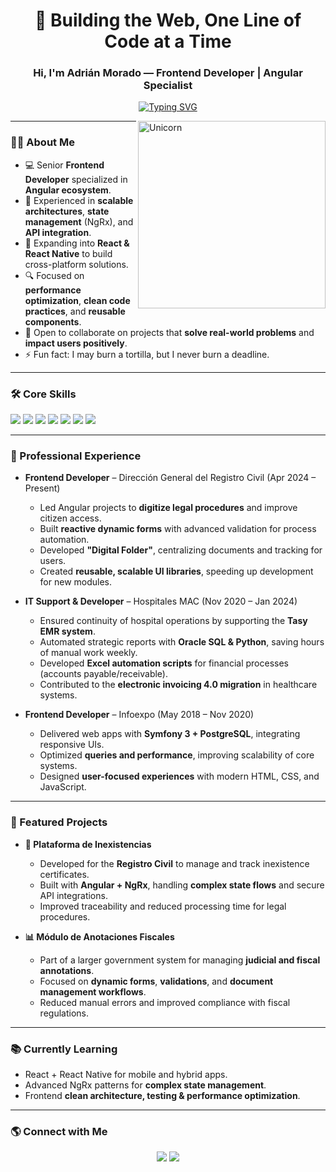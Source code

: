 <h1 align="center">🚀 Building the Web, One Line of Code at a Time</h1>
<h3 align="center">Hi, I'm Adrián Morado — Frontend Developer | Angular Specialist</h3>

<p align="center">
  <a href="https://github.com/DenverCoder1/readme-typing-svg">
    <img src="https://readme-typing-svg.herokuapp.com?font=Fira+Code&weight=600&pause=1000&color=32CD32&center=true&vCenter=true&width=600&lines=Senior+Frontend+Developer;Angular+Specialist;NgRx+%26+RxJS+Advocate;Building+Scalable+Apps+with+Firebase;Exploring+React+%26+React+Native;Passionate+about+Clean+Architecture" alt="Typing SVG" />
  </a>
</p>

<img align="right" width=300px alt="Unicorn" src="https://c.tenor.com/GN73MKBawZYAAAAi/busy-cute.gif" />

---

### 👨‍💻 About Me
- 💻 Senior **Frontend Developer** specialized in **Angular ecosystem**.  
- 🚀 Experienced in **scalable architectures**, **state management** (NgRx), and **API integration**.  
- 🌱 Expanding into **React & React Native** to build cross-platform solutions.  
- 🔍 Focused on **performance optimization**, **clean code practices**, and **reusable components**.  
- 🤝 Open to collaborate on projects that **solve real-world problems** and **impact users positively**.  
- ⚡ Fun fact: I may burn a tortilla, but I never burn a deadline.  

---

### 🛠️ Core Skills
<p>
  <img src="https://img.shields.io/badge/Angular-DD0031?style=for-the-badge&logo=angular&logoColor=white"/>
  <img src="https://img.shields.io/badge/RxJS-B7178C?style=for-the-badge&logo=reactivex&logoColor=white"/>
  <img src="https://img.shields.io/badge/NgRx-BA2BD2?style=for-the-badge&logo=ngrx&logoColor=white"/>
  <img src="https://img.shields.io/badge/TypeScript-3178C6?style=for-the-badge&logo=typescript&logoColor=white"/>
  <img src="https://img.shields.io/badge/JavaScript-F7E017?style=for-the-badge&logo=javascript&logoColor=black"/>
  <img src="https://img.shields.io/badge/TailwindCSS-38B2AC?style=for-the-badge&logo=tailwind-css&logoColor=white"/>
  <img src="https://img.shields.io/badge/Firebase-FFCA28?style=for-the-badge&logo=firebase&logoColor=black"/>
</p>

---

### 💼 Professional Experience

- **Frontend Developer** – Dirección General del Registro Civil (Apr 2024 – Present)  
  - Led Angular projects to **digitize legal procedures** and improve citizen access.  
  - Built **reactive dynamic forms** with advanced validation for process automation.  
  - Developed **"Digital Folder"**, centralizing documents and tracking for users.  
  - Created **reusable, scalable UI libraries**, speeding up development for new modules.  

- **IT Support & Developer** – Hospitales MAC (Nov 2020 – Jan 2024)  
  - Ensured continuity of hospital operations by supporting the **Tasy EMR system**.  
  - Automated strategic reports with **Oracle SQL & Python**, saving hours of manual work weekly.  
  - Developed **Excel automation scripts** for financial processes (accounts payable/receivable).  
  - Contributed to the **electronic invoicing 4.0 migration** in healthcare systems.  

- **Frontend Developer** – Infoexpo (May 2018 – Nov 2020)  
  - Delivered web apps with **Symfony 3 + PostgreSQL**, integrating responsive UIs.  
  - Optimized **queries and performance**, improving scalability of core systems.  
  - Designed **user-focused experiences** with modern HTML, CSS, and JavaScript.  

---

### 🌟 Featured Projects

- **📑 Plataforma de Inexistencias**  
  - Developed for the **Registro Civil** to manage and track inexistence certificates.  
  - Built with **Angular + NgRx**, handling **complex state flows** and secure API integrations.  
  - Improved traceability and reduced processing time for legal procedures.  

- **📊 Módulo de Anotaciones Fiscales**  
  - Part of a larger government system for managing **judicial and fiscal annotations**.  
  - Focused on **dynamic forms**, **validations**, and **document management workflows**.  
  - Reduced manual errors and improved compliance with fiscal regulations.  

---

### 📚 Currently Learning
- React + React Native for mobile and hybrid apps.  
- Advanced NgRx patterns for **complex state management**.  
- Frontend **clean architecture, testing & performance optimization**.  

---

### 🌎 Connect with Me
<p align="center">
  <a href="https://linkedin.com/in/moradoadrian" target="_blank"><img src="https://img.shields.io/badge/LinkedIn-0077B5?style=for-the-badge&logo=linkedin&logoColor=white"/></a>
  <a href="mailto:moradoadrian@gmail.com"><img src="https://img.shields.io/badge/Gmail-D14836?style=for-the-badge&logo=gmail&logoColor=white"/></a>
</p>
